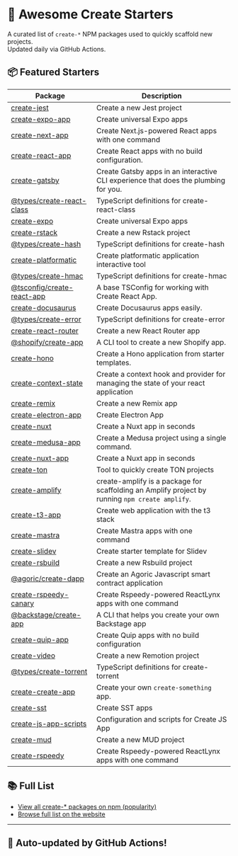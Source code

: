 # 🌱 Awesome Create Starters

A curated list of `create-*` NPM packages used to quickly scaffold new projects.  
Updated daily via GitHub Actions.

## 📦 Featured Starters

| Package | Description |
| ------- | ----------- |
| [create-jest](https://www.npmjs.com/package/create-jest) | Create a new Jest project |
| [create-expo-app](https://www.npmjs.com/package/create-expo-app) | Create universal Expo apps |
| [create-next-app](https://www.npmjs.com/package/create-next-app) | Create Next.js-powered React apps with one command |
| [create-react-app](https://www.npmjs.com/package/create-react-app) | Create React apps with no build configuration. |
| [create-gatsby](https://www.npmjs.com/package/create-gatsby) | Create Gatsby apps in an interactive CLI experience that does the plumbing for you. |
| [@types/create-react-class](https://www.npmjs.com/package/@types/create-react-class) | TypeScript definitions for create-react-class |
| [create-expo](https://www.npmjs.com/package/create-expo) | Create universal Expo apps |
| [create-rstack](https://www.npmjs.com/package/create-rstack) | Create a new Rstack project |
| [@types/create-hash](https://www.npmjs.com/package/@types/create-hash) | TypeScript definitions for create-hash |
| [create-platformatic](https://www.npmjs.com/package/create-platformatic) | Create platformatic application interactive tool |
| [@types/create-hmac](https://www.npmjs.com/package/@types/create-hmac) | TypeScript definitions for create-hmac |
| [@tsconfig/create-react-app](https://www.npmjs.com/package/@tsconfig/create-react-app) | A base TSConfig for working with Create React App. |
| [create-docusaurus](https://www.npmjs.com/package/create-docusaurus) | Create Docusaurus apps easily. |
| [@types/create-error](https://www.npmjs.com/package/@types/create-error) | TypeScript definitions for create-error |
| [create-react-router](https://www.npmjs.com/package/create-react-router) | Create a new React Router app |
| [@shopify/create-app](https://www.npmjs.com/package/@shopify/create-app) | A CLI tool to create a new Shopify app. |
| [create-hono](https://www.npmjs.com/package/create-hono) | Create a Hono application from starter templates. |
| [create-context-state](https://www.npmjs.com/package/create-context-state) | Create a context hook and provider for managing the state of your react application |
| [create-remix](https://www.npmjs.com/package/create-remix) | Create a new Remix app |
| [create-electron-app](https://www.npmjs.com/package/create-electron-app) | Create Electron App |
| [create-nuxt](https://www.npmjs.com/package/create-nuxt) | Create a Nuxt app in seconds |
| [create-medusa-app](https://www.npmjs.com/package/create-medusa-app) | Create a Medusa project using a single command. |
| [create-nuxt-app](https://www.npmjs.com/package/create-nuxt-app) | Create a Nuxt app in seconds |
| [create-ton](https://www.npmjs.com/package/create-ton) | Tool to quickly create TON projects |
| [create-amplify](https://www.npmjs.com/package/create-amplify) | create-amplify is a package for scaffolding an Amplify project by running `npm create amplify`. |
| [create-t3-app](https://www.npmjs.com/package/create-t3-app) | Create web application with the t3 stack |
| [create-mastra](https://www.npmjs.com/package/create-mastra) | Create Mastra apps with one command |
| [create-slidev](https://www.npmjs.com/package/create-slidev) | Create starter template for Slidev |
| [create-rsbuild](https://www.npmjs.com/package/create-rsbuild) | Create a new Rsbuild project |
| [@agoric/create-dapp](https://www.npmjs.com/package/@agoric/create-dapp) | Create an Agoric Javascript smart contract application |
| [create-rspeedy-canary](https://www.npmjs.com/package/create-rspeedy-canary) | Create Rspeedy-powered ReactLynx apps with one command |
| [@backstage/create-app](https://www.npmjs.com/package/@backstage/create-app) | A CLI that helps you create your own Backstage app |
| [create-quip-app](https://www.npmjs.com/package/create-quip-app) | Create Quip apps with no build configuration |
| [create-video](https://www.npmjs.com/package/create-video) | Create a new Remotion project |
| [@types/create-torrent](https://www.npmjs.com/package/@types/create-torrent) | TypeScript definitions for create-torrent |
| [create-create-app](https://www.npmjs.com/package/create-create-app) | Create your own `create-something` app. |
| [create-sst](https://www.npmjs.com/package/create-sst) | Create SST apps |
| [create-js-app-scripts](https://www.npmjs.com/package/create-js-app-scripts) | Configuration and scripts for Create JS App |
| [create-mud](https://www.npmjs.com/package/create-mud) | Create a new MUD project |
| [create-rspeedy](https://www.npmjs.com/package/create-rspeedy) | Create Rspeedy-powered ReactLynx apps with one command |

## 📚 Full List

- [View all create-* packages on npm (popularity)](https://www.npmjs.com/search?q=create-&ranking=popularity)
- [Browse full list on the website](https://project42da.github.io/awesome-create-starters/)

---

## 🤖 Auto-updated by GitHub Actions!
